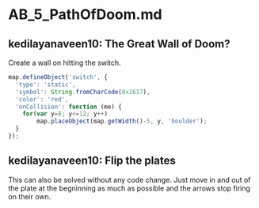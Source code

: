 # AB_5_PathOfDoom.md
## kedilayanaveen10: The Great Wall of Doom?
Create a wall on hitting the switch.
```javascript
map.defineObject('switch', {
  'type': 'static',
  'symbol': String.fromCharCode(0x2617),
  'color': 'red',
  'onCollision': function (me) {
	for(var y=8; y<=12; y++)
		map.placeObject(map.getWidth()-5, y, 'boulder');
  }		
});
```

## kedilayanaveen10: Flip the plates
This can also be solved without any code change. Just move in and out of the plate at the begninning as much as possible and the arrows stop firing on their own.
